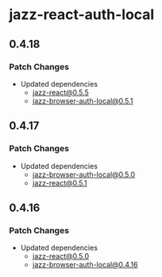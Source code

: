 # jazz-react-auth-local

## 0.4.18

### Patch Changes

- Updated dependencies
  - jazz-react@0.5.5
  - jazz-browser-auth-local@0.5.1

## 0.4.17

### Patch Changes

- Updated dependencies
  - jazz-browser-auth-local@0.5.0
  - jazz-react@0.5.1

## 0.4.16

### Patch Changes

- Updated dependencies
  - jazz-react@0.5.0
  - jazz-browser-auth-local@0.4.16
